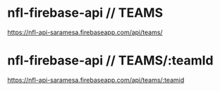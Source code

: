 # nfl-firebase-api // TEAMS
https://nfl-api-saramesa.firebaseapp.com/api/teams/
# nfl-firebase-api // TEAMS/:teamId
https://nfl-api-saramesa.firebaseapp.com/api/teams/:teamid
